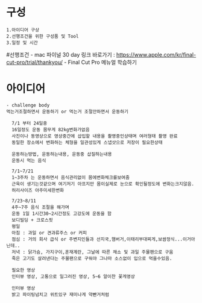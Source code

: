 # 구성
    1.아이디어 구상
    2.선행조건을 위한 구성품 및 Tool
    3.일정 및 시간
    
#선행조건
    - mac 파이널 30 day 링크
    바로가기 : https://www.apple.com/kr/final-cut-pro/trial/thankyou/
    - Final Cut Pro 메뉴얼 
    학습하기
    
# 아이디어    
    - challenge body
    먹는거조절하면서 운동하기 or 먹는거 조절안하면서 운동하기
    
      7/1 부터 24일중
      16일정도 운동 몸무게 82kg변화가없음
      사진이나 동영상으로 영상중간에 삽입할 내용을 촬영중인상태며 여러형태 촬영 완료
      동일한 장소에서 변화하는 체형을 일관성있게 스냅샷으로 저장이 필요한상태
      
      운동하는방법, 운동하는내용, 운동중 삽질하는내용
      운동시 먹는 음식
      
      7/1~7/21
      1~3주차 는 운동하면서 음식관리없이 몸에변화체크를보여줌
      근육이 생기는것같으며 여기저기 아프지만 몸이실제로 눈으로 확인될정도에 변화는크지않음.
      허리사이즈 아주미세한변화
      
      7/23~8/11
      4주~7주 음식 조절을 해가며
      운동 1일 1시간30~2시간정도 고강도에 운동을 함
      보디빌딩 + 크로스핏
      평일 
      아침 : 과일 or 견과류주스 or 커피
      점심 : 거의 회사 급식 or 주변지인들과 선지국,햄버거,이태리부대찌게,보쌈정식...이거아닌데..
      저녁 : 닭가슴, 가지구이,훈재계란, 그날에 따른 채소 및 과일 주물팬으로 구움
      죽은 고기도 살려낸다는 주물팬으로 구워야 그나마 소스없이 입으로 먹을수있음.
     
      필요한 영상
      인터뷰 영상, 고통으로 일그러진 영상, 5~6 알이찬 꽃게영상
      
      인터뷰 영상 
      밝고 파이팅넘치고 위트있구 재미나게 약빤거처럼
      
       